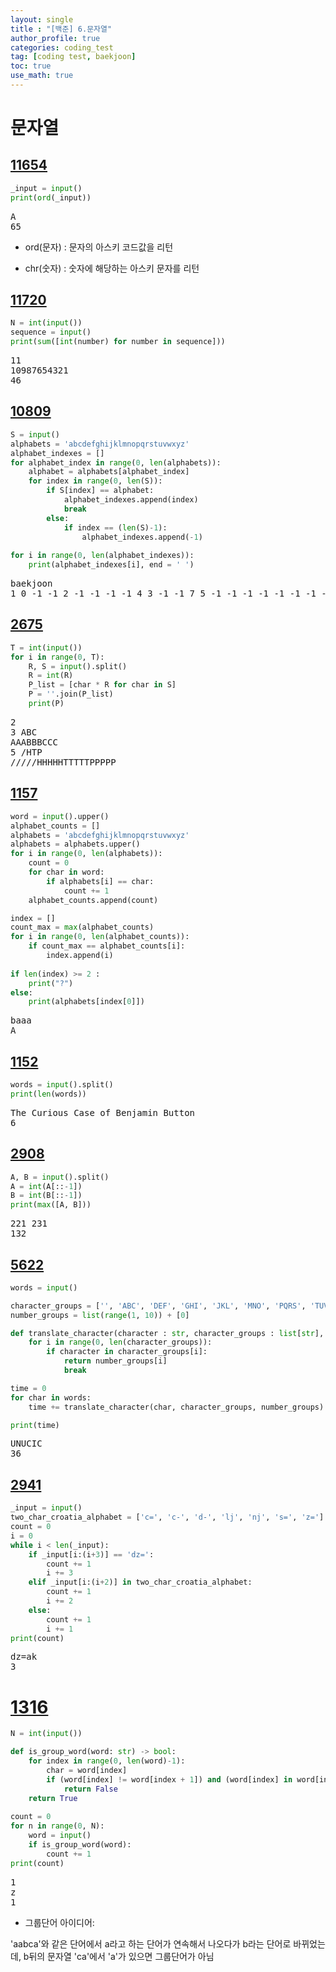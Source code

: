 ```yaml
---
layout: single
title : "[백준] 6.문자열"
author_profile: true
categories: coding_test
tag: [coding test, baekjoon] 
toc: true
use_math: true
---
```


<head>
  <style>
    table.dataframe {
      white-space: normal;
      width: 100%;
      height: 240px;
      display: block;
      overflow: auto;
      font-family: Arial, sans-serif;
      font-size: 0.9rem;
      line-height: 20px;
      text-align: center;
      border: 0px !important;
    }

    table.dataframe th {
      text-align: center;
      font-weight: bold;
      padding: 8px;
    }

    table.dataframe td {
      text-align: center;
      padding: 8px;
    }

    table.dataframe tr:hover {
      background: #b8d1f3; 
    }

    .output_prompt {
      overflow: auto;
      font-size: 0.9rem;
      line-height: 1.45;
      border-radius: 0.3rem;
      -webkit-overflow-scrolling: touch;
      padding: 0.8rem;
      margin-top: 0;
      margin-bottom: 15px;
      font: 1rem Consolas, "Liberation Mono", Menlo, Courier, monospace;
      color: $code-text-color;
      border: solid 1px $border-color;
      border-radius: 0.3rem;
      word-break: normal;
      white-space: pre;
    }

  .dataframe tbody tr th:only-of-type {
      vertical-align: middle;
  }

  .dataframe tbody tr th {
      vertical-align: top;
  }

  .dataframe thead th {
      text-align: center !important;
      padding: 8px;
  }

  .page__content p {
      margin: 0 0 0px !important;
  }

  .page__content p > strong {
    font-size: 0.8rem !important;
  }

  </style>
</head>


# 문자열


## [11654](https://www.acmicpc.net/step/7)



```python
_input = input()
print(ord(_input))
```

<pre>
A
65
</pre>
- ord(문자) : 문자의 아스키 코드값을 리턴

- chr(숫자) : 숫자에 해당하는 아스키 문자를 리턴


## [11720](https://www.acmicpc.net/problem/11720)



```python
N = int(input())
sequence = input()
print(sum([int(number) for number in sequence]))
```

<pre>
11
10987654321
46
</pre>
## [10809](https://www.acmicpc.net/problem/10809)



```python
S = input()
alphabets = 'abcdefghijklmnopqrstuvwxyz'
alphabet_indexes = []
for alphabet_index in range(0, len(alphabets)):
    alphabet = alphabets[alphabet_index]
    for index in range(0, len(S)):
        if S[index] == alphabet:
            alphabet_indexes.append(index)
            break
        else:
            if index == (len(S)-1):
                alphabet_indexes.append(-1)
                
for i in range(0, len(alphabet_indexes)):
    print(alphabet_indexes[i], end = ' ')
```

<pre>
baekjoon
1 0 -1 -1 2 -1 -1 -1 -1 4 3 -1 -1 7 5 -1 -1 -1 -1 -1 -1 -1 -1 -1 -1 -1 
</pre>
## [2675](https://www.acmicpc.net/problem/2675)



```python
T = int(input())
for i in range(0, T):
    R, S = input().split()
    R = int(R)
    P_list = [char * R for char in S]
    P = ''.join(P_list)
    print(P)
```

<pre>
2
3 ABC
AAABBBCCC
5 /HTP
/////HHHHHTTTTTPPPPP
</pre>
## [1157](https://www.acmicpc.net/problem/1157)



```python
word = input().upper()
alphabet_counts = []
alphabets = 'abcdefghijklmnopqrstuvwxyz'
alphabets = alphabets.upper()
for i in range(0, len(alphabets)):
    count = 0
    for char in word:
        if alphabets[i] == char:
            count += 1
    alphabet_counts.append(count)

index = []
count_max = max(alphabet_counts)
for i in range(0, len(alphabet_counts)):
    if count_max == alphabet_counts[i]:
        index.append(i)
        
if len(index) >= 2 :
    print("?")
else:
    print(alphabets[index[0]])
```

<pre>
baaa
A
</pre>
## [1152](https://www.acmicpc.net/problem/1152)



```python
words = input().split()
print(len(words))
```

<pre>
The Curious Case of Benjamin Button
6
</pre>
## [2908](https://www.acmicpc.net/problem/2908)



```python
A, B = input().split()
A = int(A[::-1])
B = int(B[::-1])
print(max([A, B]))
```

<pre>
221 231
132
</pre>
## [5622](https://www.acmicpc.net/problem/5622)



```python
words = input()

character_groups = ['', 'ABC', 'DEF', 'GHI', 'JKL', 'MNO', 'PQRS', 'TUV', 'WXYZ', 'OPERATOR']
number_groups = list(range(1, 10)) + [0]

def translate_character(character : str, character_groups : list[str], number_groups : list[int]) -> int:
    for i in range(0, len(character_groups)):
        if character in character_groups[i]:
            return number_groups[i]
            break

time = 0
for char in words:
    time += translate_character(char, character_groups, number_groups) + 1

print(time)
```

<pre>
UNUCIC
36
</pre>
## [2941](https://www.acmicpc.net/problem/2941)



```python
_input = input()
two_char_croatia_alphabet = ['c=', 'c-', 'd-', 'lj', 'nj', 's=', 'z=']
count = 0
i = 0
while i < len(_input):
    if _input[i:(i+3)] == 'dz=':
        count += 1
        i += 3
    elif _input[i:(i+2)] in two_char_croatia_alphabet:
        count += 1
        i += 2
    else:
        count += 1
        i += 1
print(count)
```

<pre>
dz=ak
3
</pre>
# [1316](https://www.acmicpc.net/problem/1316)



```python
N = int(input())

def is_group_word(word: str) -> bool:
    for index in range(0, len(word)-1):
        char = word[index]
        if (word[index] != word[index + 1]) and (word[index] in word[index + 1:]):
            return False
    return True            
        
count = 0
for n in range(0, N):
    word = input()
    if is_group_word(word):
        count += 1
print(count)
```

<pre>
1
z
1
</pre>
- 그룹단어 아이디어:



'aabca'와 같은 단어에서 a라고 하는 단어가 연속해서 나오다가 b라는 단어로 바뀌었는데, b뒤의 문자열 'ca'에서 'a'가 있으면 그룹단어가 아님

